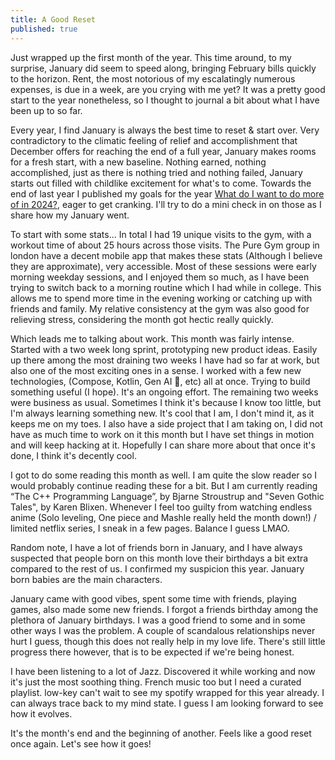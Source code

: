 ```yaml
---
title: A Good Reset
published: true
---
```


Just wrapped up the first month of the year. This time around, to my surprise, January did seem to speed along, bringing February bills quickly to the horizon. Rent, the most notorious of my escalatingly numerous expenses, is due in a week, are you crying with me yet? It was a pretty good start to the year nonetheless, so I thought to journal a bit about what I have been up to so far.  

Every year, I find January is always the best time to reset & start over. Very contradictory to the climatic feeling of relief and accomplishment that December offers for reaching the end of a full year, January makes rooms for a fresh start, with a new baseline. Nothing earned, nothing accomplished, just as there is nothing tried and nothing failed, January starts out filled with childlike excitement for what's to come. Towards the end of last year I published my goals for the year [What do I want to do more of in 2024?](2023-12-29-Things-to-do-in-2024), eager to get cranking. I'll try to do a mini check in on those as I share how my January went. 

To start with some stats... In total I had 19 unique visits to the gym, with a workout time of about 25 hours across those visits. The Pure Gym group in london have a decent mobile app that makes these stats (Although I believe they are approximate), very accessible. Most of these sessions were early morning weekday sessions, and I enjoyed them so much, as I have been trying to switch back to a morning routine which I had while in college. This allows me to spend more time in the evening working or catching up with friends and family. My relative consistency at the gym was also good for relieving stress, considering the month got hectic really quickly. 

Which leads me to talking about work. This month was fairly intense. Started with a two week long sprint, prototyping new product ideas. Easily up there among the most draining two weeks I have had so far at work, but also one of the most exciting ones in a sense. I worked with a few new technologies, (Compose, Kotlin, Gen AI 👀, etc) all at once. Trying to build something useful (I hope). It's an ongoing effort. The remaining two weeks were business as usual. Sometimes I think it's because I know too little, but I'm always learning something new. It's cool that I am, I don't mind it, as it keeps me on my toes. I also have a side project that I am taking on, I did not have as much time to work on it this month but I have set things in motion and will keep hacking at it. Hopefully I can share more about that once it's done, I think it's decently cool.  

I got to do some reading this month as well. I am quite the slow reader so I would probably continue reading these for a bit. But I am currently reading “The C++ Programming Language”, by Bjarne Stroustrup and "Seven Gothic Tales", by Karen Blixen. Whenever I feel too guilty from watching endless anime (Solo leveling, One piece and Mashle really held the month down!) / limited netflix series, I sneak in a few pages. Balance I guess LMAO.

Random note, I have a lot of friends born in January, and I have always suspected that people born on this month love their birthdays a bit extra compared to the rest of us. I confirmed my suspicion this year. January born babies are the main characters. 

January came with good vibes, spent some time with friends, playing games, also made some new friends. I forgot a friends birthday among the plethora of January birthdays. I was a good friend to some and in some other ways I was the problem. A couple of scandalous relationships never hurt I guess, though this does not really help in my love life. There's still little progress there however, that is to be expected if we're being honest.

I have been listening to a lot of Jazz. Discovered it while working and now it's just the most soothing thing. French music too but I need a curated playlist. low-key can't wait to see my spotify wrapped for this year already. I can always trace back to my mind state. I guess I am looking forward to see how it evolves.

It's the month's end and the beginning of another. Feels like a good reset once again. Let's see how it goes!